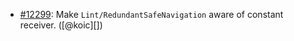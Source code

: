 * [#12299](https://github.com/rubocop/rubocop/issues/12299): Make `Lint/RedundantSafeNavigation` aware of constant receiver. ([@koic][])
